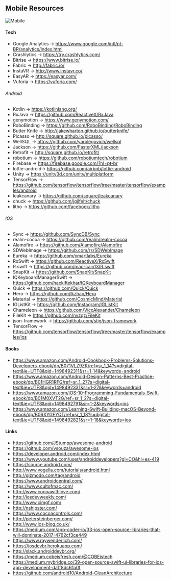 ## Mobile Resources

![Mobile](http://d1vqbpto5tbbz0.cloudfront.net/blog/wp-content/uploads/2015/01/21180000/iOS-and-Android.jpg)

#### Tech

* Google Analytics -> https://www.google.com/intl/pt-BR/analytics/index.html
* Crashlytics -> https://try.crashlytics.com/
* Bitrise -> https://www.bitrise.io/
* Fabric -> http://fabric.io/
* InstaVR -> http://www.instavr.co/
* EasyAR -> https://easyar.com/
* Vuforia -> https://vuforia.com/

###### Android

* Kotlin -> https://kotlinlang.org/
* RxJava -> https://github.com/ReactiveX/RxJava
* genymotion -> https://www.genymotion.com/
* RoboBinding -> https://github.com/RoboBinding/RoboBinding
* Butter Knife -> http://jakewharton.github.io/butterknife/
* Picasso -> http://square.github.io/picasso/
* WellSQL -> https://github.com/yarolegovich/wellsql
* Jackson -> https://github.com/FasterXML/jackson
* Retrofit -> http://square.github.io/retrofit/
* robotium -> https://github.com/robotiumtech/robotium
* Firebase -> https://firebase.google.com/?hl=pt-br
* lottie-android-> https://github.com/airbnb/lottie-android
* Unity -> https://unity3d.com/unity/multiplatform
* TensorFlow -> https://github.com/tensorflow/tensorflow/tree/master/tensorflow/examples/android
* leakcanary -> https://github.com/square/leakcanary
* chuck -> https://github.com/jgilfelt/chuck
* litho -> https://github.com/facebook/litho

###### IOS

* Sync -> https://github.com/SyncDB/Sync
* realm-cocoa -> https://github.com/realm/realm-cocoa
* Alamofire -> https://github.com/Alamofire/Alamofire
* SDWebImage -> https://github.com/rs/SDWebImage
* Eureka -> https://github.com/xmartlabs/Eureka
* RxSwift -> https://github.com/ReactiveX/RxSwift
* R.swift -> https://github.com/mac-cain13/R.swift
* SnapKit -> https://github.com/SnapKit/SnapKit
* IQKeyboardManagerSwift -> https://github.com/hackiftekhar/IQKeyboardManager
* Quick -> https://github.com/Quick/Quick
* Hero -> https://github.com/lkzhao/Hero
* Material -> https://github.com/CosmicMind/Material
* IGListKit -> https://github.com/Instagram/IGListKit
* Chameleon -> https://github.com/ViccAlexander/Chameleon
* FileKit -> https://github.com/nvzqz/FileKit
* json-framework -> https://github.com/stig/json-framework
* TensorFlow -> https://github.com/tensorflow/tensorflow/tree/master/tensorflow/examples/ios

#### Books

* https://www.amazon.com/Android-Cookbook-Problems-Solutions-Developers-ebook/dp/B071VLZ9ZK/ref=sr_1_14?s=digital-text&ie=UTF8&qid=1498492311&sr=1-14&keywords=android
* https://www.amazon.com/Android-Design-Patterns-Best-Practice-ebook/dp/B01HGR1RFG/ref=sr_1_27?s=digital-text&ie=UTF8&qid=1498492331&sr=1-27&keywords=android
* https://www.amazon.com/iOS-10-Programming-Fundamentals-Swift-ebook/dp/B01M0XVT2G/ref=sr_1_2?s=digital-text&ie=UTF8&qid=1498492791&sr=1-2&keywords=ios
* https://www.amazon.com/Learning-Swift-Building-macOS-Beyond-ebook/dp/B06XYGFYQT/ref=sr_1_18?s=digital-text&ie=UTF8&qid=1498492821&sr=1-18&keywords=ios

#### Links

* https://github.com/JStumpp/awesome-android
* https://github.com/vsouza/awesome-ios
* https://developer.android.com/index.html
* https://www.youtube.com/user/androiddevelopers?gl=CO&hl=es-419
* https://source.android.com/
* http://www.vogella.com/tutorials/android.html
* http://gizmodo.com/tag/android
* https://www.androidcentral.com/
* https://www.cultofmac.com/
* http://www.cocoawithlove.com/
* http://iosdevweekly.com/
* http://www.cimgf.com/
* http://nshipster.com/
* https://www.cocoacontrols.com/
* http://petersteinberger.com/
* http://www.ios-blog.co.uk/
* https://medium.com/app-coder-io/33-ios-open-source-libraries-that-will-dominate-2017-4762cf3ce449
* https://www.raywenderlich.com/
* https://iosdevbr.herokuapp.com/
* http://slack.androiddevbr.org/
* https://medium.cobeisfresh.com/@COBEistech
* https://medium.mybridge.co/39-open-source-swift-ui-libraries-for-ios-app-development-da1f8dc61a0f
* https://github.com/android10/Android-CleanArchitecture
